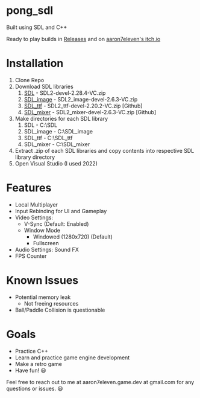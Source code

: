 # pong_sdl
Built using SDL and C++

Ready to play builds in [Releases](https://github.com/aaron7eleven/pong_sdl/releases) and on [aaron7eleven's itch.io](https://aaron7eleven.itch.io/pong-sdl)

# Installation
1. Clone Repo
2. Download SDL libraries
   1. [SDL](https://github.com/libsdl-org/SDL/releases/tag/release-2.28.4) - SDL2-devel-2.28.4-VC.zip
   2. [SDL_image](https://github.com/libsdl-org/SDL_image/releases/tag/release-2.6.3) - SDL2_image-devel-2.6.3-VC.zip
   3. [SDL_ttf](https://github.com/libsdl-org/SDL_ttf/releases/tag/release-2.20.2) - SDL2_ttf-devel-2.20.2-VC.zip [Github]
   4. [SDL_mixer](https://github.com/libsdl-org/SDL_mixer/releases/tag/release-2.6.3) - SDL2_mixer-devel-2.6.3-VC.zip [Github]
3. Make directories for each SDL library
   1. SDL - C:\SDL
   2. SDL_image - C:\SDL_image
   3. SDL_ttf - C:\SDL_ttf
   4. SDL_mixer - C:\SDL_mixer
4. Extract .zip of each SDL libraries and copy contents into respective SDL library directory
5. Open Visual Studio (I used 2022)

# Features
- Local Multiplayer
- Input Rebinding for UI and Gameplay
- Video Settings: 
  - V-Sync (Default: Enabled)
  - Window Mode
    - Windowed (1280x720) (Default)
    - Fullscreen
- Audio Settings: Sound FX
- FPS Counter

# Known Issues
- Potential memory leak
  - Not freeing resources
- Ball/Paddle Collision is questionable

# Goals
- Practice C++
- Learn and practice game engine development
- Make a retro game
- Have fun! 😃

Feel free to reach out to me at aaron7eleven.game.dev at gmail.com for any questions or issues. 😃
